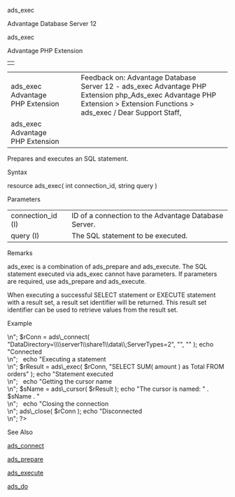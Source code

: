 ads\_exec




Advantage Database Server 12  

ads\_exec

Advantage PHP Extension

|  |
| --- |
|  |

|  |  |  |  |  |
| --- | --- | --- | --- | --- |
| ads\_exec  Advantage PHP Extension |  |  | Feedback on: Advantage Database Server 12 - ads\_exec Advantage PHP Extension php\_Ads\_exec Advantage PHP Extension > Extension Functions > ads\_exec / Dear Support Staff, |  |
| ads\_exec  Advantage PHP Extension |  |  |  |  |

Prepares and executes an SQL statement.

Syntax

resource ads\_exec( int connection\_id, string query )

Parameters

|  |  |
| --- | --- |
| connection\_id (I) | ID of a connection to the Advantage Database Server. |
| query (I) | The SQL statement to be executed. |

Remarks

ads\_exec is a combination of ads\_prepare and ads\_execute. The SQL statement executed via ads\_exec cannot have parameters. If parameters are required, use ads\_prepare and ads\_execute.

When executing a successful SELECT statement or EXECUTE statement with a result set, a result set identifier will be returned. This result set identifier can be used to retrieve values from the result set.

Example

<?

echo "Connecting to Server<br>\n";

$rConn = ads\_connect( "DataDirectory=\\\\server1\\share1\\data\\;ServerTypes=2", "", "" );

echo "Connected<br>\n";

 

echo "Executing a statement<br>\n";

$rResult = ads\_exec( $rConn, "SELECT SUM( amount ) as Total FROM orders" );

echo "Statement executed<br>\n";

 

echo "Getting the cursor name<br>\n";

$sName = ads\_cursor( $rResult );

echo "The cursor is named: " . $sName . "<br>\n";

 

echo "Closing the connection<br>\n";

ads\_close( $rConn );

echo "Disconnected<br>\n";

?>

See Also

[ads\_connect](php_ads_connect.htm)

[ads\_prepare](php_ads_prepare.htm)

[ads\_execute](php_ads_execute.htm)

[ads\_do](php_ads_do.htm)